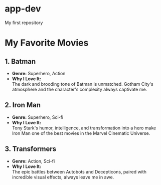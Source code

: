 # app-dev
My first repository

# My Favorite Movies  

## **1. Batman**  
- **Genre:** Superhero, Action  
- **Why I Love It:**  
  The dark and brooding tone of Batman is unmatched. Gotham City's atmosphere and the character's complexity always captivate me.  

## **2. Iron Man**  
- **Genre:** Superhero, Sci-fi  
- **Why I Love It:**  
  Tony Stark's humor, intelligence, and transformation into a hero make Iron Man one of the best movies in the Marvel Cinematic Universe.  

## **3. Transformers**  
- **Genre:** Action, Sci-fi  
- **Why I Love It:**  
  The epic battles between Autobots and Decepticons, paired with incredible visual effects, always leave me in awe.  



